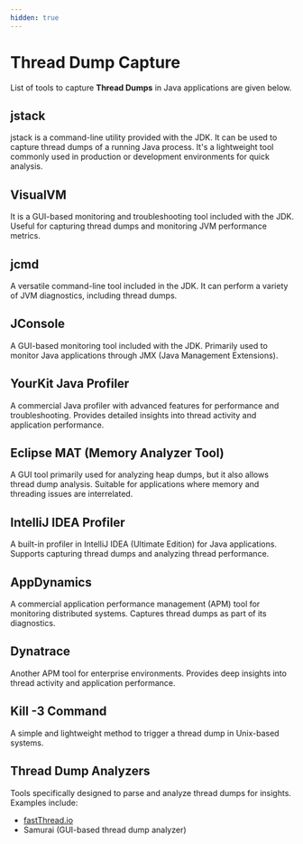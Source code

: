 ```yaml
---
hidden: true
---
```


# Thread Dump Capture

List of tools to capture **Thread Dumps** in Java applications are given below.

## **jstack**

jstack is a command-line utility provided with the JDK. It can be used to capture thread dumps of a running Java process. It's a lightweight tool commonly used in production or development environments for quick analysis.

## **VisualVM**

It is a GUI-based monitoring and troubleshooting tool included with the JDK. Useful for capturing thread dumps and monitoring JVM performance metrics.

## **jcmd**

A versatile command-line tool included in the JDK. It can perform a variety of JVM diagnostics, including thread dumps.

## **JConsole**

A GUI-based monitoring tool included with the JDK. Primarily used to monitor Java applications through JMX (Java Management Extensions).

## **YourKit Java Profiler**

A commercial Java profiler with advanced features for performance and troubleshooting. Provides detailed insights into thread activity and application performance.

## **Eclipse MAT (Memory Analyzer Tool)**

A GUI tool primarily used for analyzing heap dumps, but it also allows thread dump analysis. Suitable for applications where memory and threading issues are interrelated.

## **IntelliJ IDEA Profiler**

A built-in profiler in IntelliJ IDEA (Ultimate Edition) for Java applications. Supports capturing thread dumps and analyzing thread performance.

## **AppDynamics**

A commercial application performance management (APM) tool for monitoring distributed systems. Captures thread dumps as part of its diagnostics.

## **Dynatrace**

Another APM tool for enterprise environments. Provides deep insights into thread activity and application performance.

## **Kill -3 Command**

A simple and lightweight method to trigger a thread dump in Unix-based systems.

## **Thread Dump Analyzers**

Tools specifically designed to parse and analyze thread dumps for insights. Examples include:

* [fastThread.io](https://fastthread.io/)
* Samurai (GUI-based thread dump analyzer)

